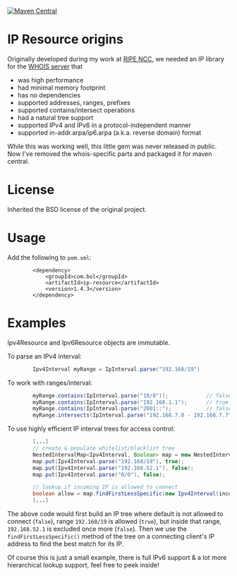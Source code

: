 [![Maven Central](https://img.shields.io/maven-central/v/com.bol/ip-resource.svg)](http://search.maven.org/#search%7Cga%7C1%7Ccom.bol)

# IP Resource origins

Originally developed during my work at [RIPE NCC](http://ripe.net), we needed an IP library for the [WHOIS server](http://github.com/RIPE-NCC/whois) that

* was high performance
* had minimal memory footprint
* has no dependencies
* supported addresses, ranges, prefixes
* supported contains/intersect operations
* had a natural tree support
* supported IPv4 and IPv6 in a protocol-independent manner
* supported in-addr.arpa/ip6.arpa (a.k.a. reverse domain) format

While this was working well, this little gem was never released in public. Now I've removed the whois-specific parts and packaged it for maven central.

# License

Inherited the BSD license of the original project.

# Usage

Add the following to `pom.xml`:

```
        <dependency>
            <groupId>com.bol</groupId>
            <artifactId>ip-resource</artifactId>
            <version>1.4.3</version>
        </dependency>
```

# Examples

Ipv4Resource and Ipv6Resource objects are immutable.

To parse an IPv4 interval:
```java
        Ipv4Interval myRange = IpInterval.parse("192.168/19")
```

To work with ranges/interval:
```java
        myRange.contains(IpInterval.parse("10/8"));            // false
        myRange.contains(IpInterval.parse("192.168.1.1");      // true
        myRange.contains(IpInterval.parse("2001::");           // false
        myRange.intersects(IpInterval.parse("192.168.7.0 - 192.168.7.7"));    // true
```

To use highly efficient IP interval trees for access control:
```java
        [...]
        // create & populate whitelist/blacklist tree
        NestedIntervalMap<Ipv4Interval, Boolean> map = new NestedIntervalMap<>();
        map.put(Ipv4Interval.parse("192.168/19"), true);
        map.put(Ipv4Interval.parse("192.168.52.1"), false);
        map.put(Ipv4Interval.parse("0/0"), false);

        // lookup if incoming IP is allowed to connect
        boolean allow = map.findFirstLessSpecific(new Ipv4Interval(incomingSocket.getInetAddress()));
        [...]
```
The above code would first build an IP tree where default is not allowed to connect (`false`), range `192.168/19` is allowed (`true`), but inside that range, `192.168.52.1` is excluded once more (`false`). Then we use the `findFirstLessSpecific()` method of the tree on a connecting client's IP address to find the best match for its IP.

Of course this is just a small example, there is full IPv6 support & a lot more hierarchical lookup support, feel free to peek inside!
